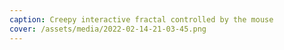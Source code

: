 ```yaml
---
caption: Creepy interactive fractal controlled by the mouse
cover: /assets/media/2022-02-14-21-03-45.png
---
```

